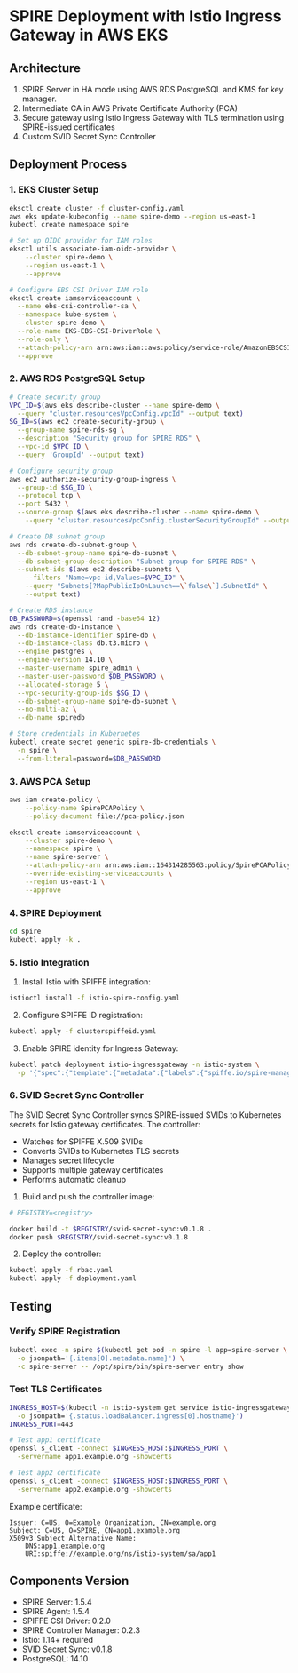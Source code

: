 # SPIRE Deployment with Istio Ingress Gateway in AWS EKS

## Architecture

1. SPIRE Server in HA mode using AWS RDS PostgreSQL and KMS for key manager. 
2. Intermediate CA in AWS Private Certificate Authority (PCA)
3. Secure gateway using Istio Ingress Gateway with TLS termination using SPIRE-issued certificates 
4. Custom SVID Secret Sync Controller

## Deployment Process

### 1. EKS Cluster Setup

```bash
eksctl create cluster -f cluster-config.yaml
aws eks update-kubeconfig --name spire-demo --region us-east-1
kubectl create namespace spire

# Set up OIDC provider for IAM roles
eksctl utils associate-iam-oidc-provider \
    --cluster spire-demo \
    --region us-east-1 \
    --approve

# Configure EBS CSI Driver IAM role
eksctl create iamserviceaccount \
  --name ebs-csi-controller-sa \
  --namespace kube-system \
  --cluster spire-demo \
  --role-name EKS-EBS-CSI-DriverRole \
  --role-only \
  --attach-policy-arn arn:aws:iam::aws:policy/service-role/AmazonEBSCSIDriverPolicy \
  --approve
```

### 2. AWS RDS PostgreSQL Setup

```bash
# Create security group
VPC_ID=$(aws eks describe-cluster --name spire-demo \
  --query "cluster.resourcesVpcConfig.vpcId" --output text)
SG_ID=$(aws ec2 create-security-group \
  --group-name spire-rds-sg \
  --description "Security group for SPIRE RDS" \
  --vpc-id $VPC_ID \
  --query 'GroupId' --output text)

# Configure security group
aws ec2 authorize-security-group-ingress \
  --group-id $SG_ID \
  --protocol tcp \
  --port 5432 \
  --source-group $(aws eks describe-cluster --name spire-demo \
    --query "cluster.resourcesVpcConfig.clusterSecurityGroupId" --output text)

# Create DB subnet group
aws rds create-db-subnet-group \
  --db-subnet-group-name spire-db-subnet \
  --db-subnet-group-description "Subnet group for SPIRE RDS" \
  --subnet-ids $(aws ec2 describe-subnets \
    --filters "Name=vpc-id,Values=$VPC_ID" \
    --query "Subnets[?MapPublicIpOnLaunch==\`false\`].SubnetId" \
    --output text)

# Create RDS instance
DB_PASSWORD=$(openssl rand -base64 12)
aws rds create-db-instance \
  --db-instance-identifier spire-db \
  --db-instance-class db.t3.micro \
  --engine postgres \
  --engine-version 14.10 \
  --master-username spire_admin \
  --master-user-password $DB_PASSWORD \
  --allocated-storage 5 \
  --vpc-security-group-ids $SG_ID \
  --db-subnet-group-name spire-db-subnet \
  --no-multi-az \
  --db-name spiredb

# Store credentials in Kubernetes
kubectl create secret generic spire-db-credentials \
  -n spire \
  --from-literal=password=$DB_PASSWORD
```

### 3. AWS PCA Setup 

```bash
aws iam create-policy \
    --policy-name SpirePCAPolicy \
    --policy-document file://pca-policy.json

eksctl create iamserviceaccount \
    --cluster spire-demo \
    --namespace spire \
    --name spire-server \
    --attach-policy-arn arn:aws:iam::164314285563:policy/SpirePCAPolicy \
    --override-existing-serviceaccounts \
    --region us-east-1 \
    --approve
```

### 4. SPIRE Deployment

```bash
cd spire
kubectl apply -k .
```

### 5. Istio Integration

1. Install Istio with SPIFFE integration:
```bash
istioctl install -f istio-spire-config.yaml
```

2. Configure SPIFFE ID registration:
```bash
kubectl apply -f clusterspiffeid.yaml
```

3. Enable SPIRE identity for Ingress Gateway:
```bash
kubectl patch deployment istio-ingressgateway -n istio-system \
  -p '{"spec":{"template":{"metadata":{"labels":{"spiffe.io/spire-managed-identity": "true"}}}}}'
```

### 6. SVID Secret Sync Controller

The SVID Secret Sync Controller syncs SPIRE-issued SVIDs to Kubernetes secrets for Istio gateway certificates.
The controller:
- Watches for SPIFFE X.509 SVIDs
- Converts SVIDs to Kubernetes TLS secrets
- Manages secret lifecycle
- Supports multiple gateway certificates
- Performs automatic cleanup

1. Build and push the controller image:
```bash
# REGISTRY=<registry>

docker build -t $REGISTRY/svid-secret-sync:v0.1.8 .
docker push $REGISTRY/svid-secret-sync:v0.1.8
```

2. Deploy the controller:
```bash
kubectl apply -f rbac.yaml
kubectl apply -f deployment.yaml
```

## Testing

### Verify SPIRE Registration

```bash
kubectl exec -n spire $(kubectl get pod -n spire -l app=spire-server \
  -o jsonpath='{.items[0].metadata.name}') \
  -c spire-server -- /opt/spire/bin/spire-server entry show
```

### Test TLS Certificates

```bash
INGRESS_HOST=$(kubectl -n istio-system get service istio-ingressgateway \
  -o jsonpath='{.status.loadBalancer.ingress[0].hostname}')
INGRESS_PORT=443

# Test app1 certificate
openssl s_client -connect $INGRESS_HOST:$INGRESS_PORT \
  -servername app1.example.org -showcerts

# Test app2 certificate
openssl s_client -connect $INGRESS_HOST:$INGRESS_PORT \
  -servername app2.example.org -showcerts
```

Example certificate:
```
Issuer: C=US, O=Example Organization, CN=example.org
Subject: C=US, O=SPIRE, CN=app1.example.org
X509v3 Subject Alternative Name:
    DNS:app1.example.org
    URI:spiffe://example.org/ns/istio-system/sa/app1
```

## Components Version 
- SPIRE Server: 1.5.4
- SPIRE Agent: 1.5.4
- SPIFFE CSI Driver: 0.2.0
- SPIRE Controller Manager: 0.2.3
- Istio: 1.14+ required
- SVID Secret Sync: v0.1.8
- PostgreSQL: 14.10